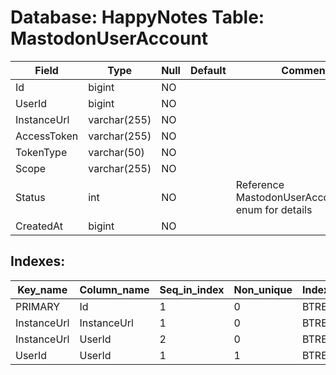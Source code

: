 # Database: HappyNotes Table: MastodonUserAccount

 Field       | Type         | Null | Default | Comment
-------------|--------------|------|---------|------------------------------------------------------
 Id          | bigint       | NO   |         |
 UserId      | bigint       | NO   |         |
 InstanceUrl | varchar(255) | NO   |         |
 AccessToken | varchar(255) | NO   |         |
 TokenType   | varchar(50)  | NO   |         |
 Scope       | varchar(255) | NO   |         |
 Status      | int          | NO   |         | Reference MastodonUserAccountStatus enum for details
 CreatedAt   | bigint       | NO   |         |

## Indexes: 

 Key_name    | Column_name | Seq_in_index | Non_unique | Index_type | Visible
-------------|-------------|--------------|------------|------------|---------
 PRIMARY     | Id          |            1 |          0 | BTREE      | YES
 InstanceUrl | InstanceUrl |            1 |          0 | BTREE      | YES
 InstanceUrl | UserId      |            2 |          0 | BTREE      | YES
 UserId      | UserId      |            1 |          1 | BTREE      | YES
